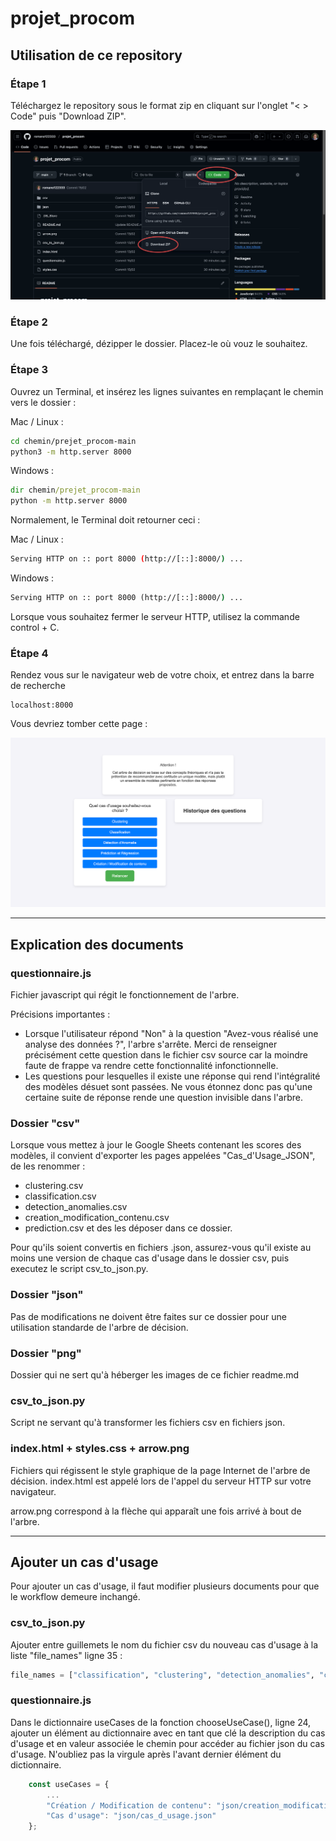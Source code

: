 # projet_procom

## Utilisation de ce repository

### Étape 1
Téléchargez le repository sous le format zip en cliquant sur l'onglet "< > Code" puis "Download ZIP".

![Image](png/Capture_1.png)

### Étape 2
Une fois téléchargé, dézipper le dossier. Placez-le où vouz le souhaitez.

### Étape 3
Ouvrez un Terminal, et insérez les lignes suivantes en remplaçant le chemin vers le dossier :

Mac / Linux : 

``` bash
cd chemin/prejet_procom-main
python3 -m http.server 8000
```
Windows :

```cmd
dir chemin/prejet_procom-main
python -m http.server 8000
```

Normalement, le Terminal doit retourner ceci :

Mac / Linux :
``` bash
Serving HTTP on :: port 8000 (http://[::]:8000/) ...
```

Windows :

```cmd
Serving HTTP on :: port 8000 (http://[::]:8000/) ...
```

Lorsque vous souhaitez fermer le serveur HTTP, utilisez la commande control + C.

### Étape 4

Rendez vous sur le navigateur web de votre choix, et entrez dans la barre de recherche

``` url
localhost:8000
```

Vous devriez tomber cette page :

![Image](png/Capture_2.png)

---

## Explication des documents


### questionnaire.js

Fichier javascript qui régit le fonctionnement de l'arbre.

Précisions importantes : 
- Lorsque l'utilisateur répond "Non" à la question "Avez-vous réalisé une analyse des données ?", l'arbre s'arrête. Merci de renseigner précisément cette question dans le fichier csv source car la moindre faute de frappe va rendre cette fonctionnalité infonctionnelle.
- Les questions pour lesquelles il existe une réponse qui rend l'intégralité des modèles désuet sont passées. Ne vous étonnez donc pas qu'une certaine suite de réponse rende une question invisible dans l'arbre.

### Dossier "csv"

Lorsque vous mettez à jour le Google Sheets contenant les scores des modèles, il convient d'exporter les pages appelées "Cas_d'Usage_JSON", de les renommer :
- clustering.csv
- classification.csv
- detection_anomalies.csv
- creation_modification_contenu.csv
- prediction.csv
et des les déposer dans ce dossier.

Pour qu'ils soient convertis en fichiers .json, assurez-vous qu'il existe au moins une version de chaque cas d'usage dans le dossier csv, puis executez le script csv_to_json.py.

### Dossier "json"

Pas de modifications ne doivent être faites sur ce dossier pour une utilisation standarde de l'arbre de décision.

### Dossier "png"

Dossier qui ne sert qu'à héberger les images de ce fichier readme.md

### csv_to_json.py

Script ne servant qu'à transformer les fichiers csv en fichiers json.

### index.html + styles.css + arrow.png

Fichiers qui régissent le style graphique de la page Internet de l'arbre de décision. index.html est appelé lors de l'appel du serveur HTTP sur votre navigateur.

arrow.png correspond à la flèche qui apparaît une fois arrivé à bout de l'arbre.

---

## Ajouter un cas d'usage

Pour ajouter un cas d'usage, il faut modifier plusieurs documents pour que le workflow demeure inchangé.

### csv_to_json.py

Ajouter entre guillemets le nom du fichier csv du nouveau cas d'usage à la liste "file_names" ligne 35 : 

``` python
file_names = ["classification", "clustering", "detection_anomalies", "creation_modification_contenu", "prediction"]
```

### questionnaire.js

Dans le dictionnaire useCases de la fonction chooseUseCase(), ligne 24, ajouter un élément au dictionnaire avec en tant que clé la description du cas d'usage et en valeur associée le chemin pour accéder au fichier json du cas d'usage. N'oubliez pas la virgule après l'avant dernier élément du dictionnaire.

``` javascript
    const useCases = {
        ...
        "Création / Modification de contenu": "json/creation_modification_contenu.json",
        "Cas d'usage": "json/cas_d_usage.json"
    };
```
